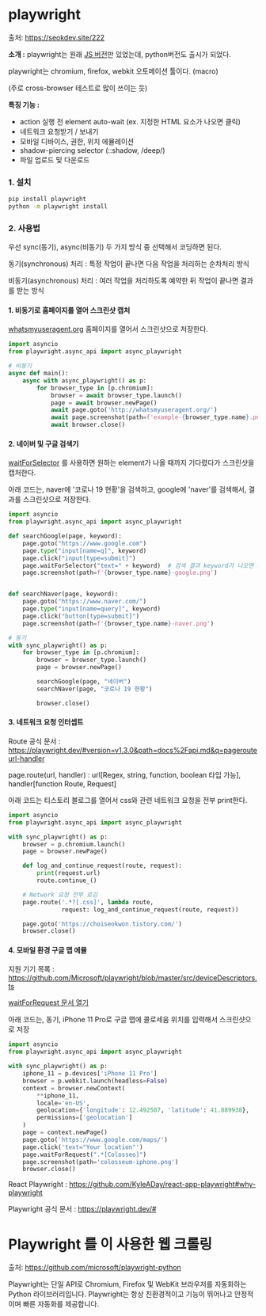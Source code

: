 # playwright

출처: https://seokdev.site/222



**소개 :** playwright는 원래 [JS 버전](https://github.com/microsoft/playwright)만 있었는데, python버전도 출시가 되었다.

playwright는 chromium, firefox, webkit 오토메이션 툴이다. (macro)

(주로 cross-browser 테스트로 많이 쓰이는 듯)

 

**특징 기능 :**

- action 실행 전 element auto-wait (ex. 지정한 HTML 요소가 나오면 클릭)
- 네트워크 요청받기 / 보내기
- 모바일 디바이스, 권한, 위치 에뮬레이션
- shadow-piercing selector (::shadow, /deep/)
- 파일 업로드 및 다운로드

 

### 1. 설치

``` bash
pip install playwright
python -m playwright install
```



### 2. 사용법

우선 sync(동기), async(비동기) 두 가지 방식 중 선택해서 코딩하면 된다.

동기(synchronous) 처리 : 특정 작업이 끝나면 다음 작업을 처리하는 순차처리 방식

비동기(asynchronous) 처리 : 여러 작업을 처리하도록 예약한 뒤 작업이 끝나면 결과를 받는 방식

 

#### 1. 비동기로 홈페이지를 열어 스크린샷 캡처

[whatsmyuseragent.org](http://whatsmyuseragent.org/) 홈페이지를 열어서 스크린샷으로 저장한다.

``` python
import asyncio
from playwright.async_api import async_playwright

# 비동기
async def main():
    async with async_playwright() as p:
        for browser_type in [p.chromium]:
            browser = await browser_type.launch()
            page = await browser.newPage()
            await page.goto('http://whatsmyuseragent.org/')
            await page.screenshot(path=f'example-{browser_type.name}.png')
            await browser.close()
```



#### 2. 네이버 및 구글 검색기

[waitForSelector](https://playwright.dev/#version=v1.3.0&path=docs%2Fapi.md&q=pagewaitforselectorselector-options) 를 사용하면 원하는 element가 나올 때까지 기다렸다가 스크린샷을 캡처한다.

아래 코드는, naver에 '코로나 19 현황'을 검색하고, google에 'naver'를 검색해서, 결과를 스크린샷으로 저장한다.

``` python
import asyncio
from playwright.async_api import async_playwright

def searchGoogle(page, keyword):
    page.goto("https://www.google.com")
    page.type("input[name=q]", keyword)
    page.click("input[type=submit]")
    page.waitForSelector("text=" + keyword)  # 검색 결과 keyword가 나오면 continue
    page.screenshot(path=f'{browser_type.name}-google.png')


def searchNaver(page, keyword):
    page.goto("https://www.naver.com/")
    page.type("input[name=query]", keyword)
    page.click("button[type=submit]")
    page.screenshot(path=f'{browser_type.name}-naver.png')

# 동기
with sync_playwright() as p:
    for browser_type in [p.chromium]:
        browser = browser_type.launch()
        page = browser.newPage()

        searchGoogle(page, "네이버")
        searchNaver(page, "코로나 19 현황")

        browser.close()
```



#### 3. 네트워크 요청 인터셉트

Route 공식 문서 : https://playwright.dev/#version=v1.3.0&path=docs%2Fapi.md&q=pagerouteurl-handler

page.route(url, handler) : url[Regex, string, function, boolean 타입 가능], handler[function Route, Request]

아래 코드는 티스토리 블로그를 열어서 css와 관련 네트워크 요청을 전부 print한다.

``` python
import asyncio
from playwright.async_api import async_playwright

with sync_playwright() as p:
    browser = p.chromium.launch()
    page = browser.newPage()

    def log_and_continue_request(route, request):
        print(request.url)
        route.continue_()

    # Network 요청 전부 로깅
    page.route('.*?[.css]', lambda route,
               request: log_and_continue_request(route, request))

    page.goto('https://choiseokwon.tistory.com/')
    browser.close()
```



#### 4. 모바일 환경 구글 맵 에뮬

지원 기기 목록 : https://github.com/Microsoft/playwright/blob/master/src/deviceDescriptors.ts

[waitForRequest 문서 열기](https://playwright.dev/#version=v1.3.0&path=docs%2Fapi.md&q=pagewaitforrequesturlorpredicate-options)

아래 코드는, 동기, iPhone 11 Pro로 구글 맵에 콜로세움 위치를 입력해서 스크린샷으로 저장

``` python
import asyncio
from playwright.async_api import async_playwright

with sync_playwright() as p:
    iphone_11 = p.devices['iPhone 11 Pro']
    browser = p.webkit.launch(headless=False)
    context = browser.newContext(
        **iphone_11,
        locale='en-US',
        geolocation={'longitude': 12.492507, 'latitude': 41.889938},
        permissions=['geolocation']
    )
    page = context.newPage()
    page.goto('https://www.google.com/maps/')
    page.click('text="Your location"')
    page.waitForRequest(".*[Colosseo]")
    page.screenshot(path='colosseum-iphone.png')
    browser.close()
```



 

React Playwright : https://github.com/KyleADay/react-app-playwright#why-playwright

Playwright 공식 문서 : https://playwright.dev/#



# Playwright 를 이 사용한 웹 크롤링

출처: https://github.com/microsoft/playwright-python

Playwright는 단일 API로 Chromium, Firefox 및 WebKit 브라우저를 자동화하는 Python 라이브러리입니다. Playwright는 항상 친환경적이고 기능이 뛰어나고 안정적이며 빠른 자동화를 제공합니다.

